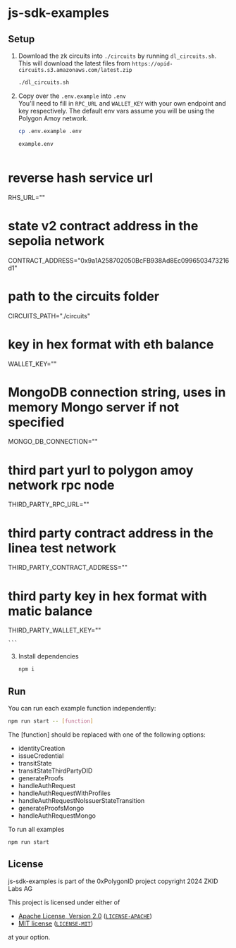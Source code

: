 # js-sdk-examples

## Setup

1. Download the zk circuits into `./circuits` by running `dl_circuits.sh`. This will download the latest files from `https://opid-circuits.s3.amazonaws.com/latest.zip`

    ```bash
    ./dl_circuits.sh
    ```

2. Copy over the `.env.example` into `.env`  
  You'll need to fill in `RPC_URL` and `WALLET_KEY` with your own endpoint and key respectively. The default env vars assume you will be using the Polygon Amoy network.

    ```bash
    cp .env.example .env
    ```

    `example.env`

    ```bash
# reverse hash service url
RHS_URL="" 
# state v2 contract address in the sepolia network
CONTRACT_ADDRESS="0x9a1A258702050BcFB938Ad8Ec0996503473216d1"
# path to the circuits folder
CIRCUITS_PATH="./circuits" 
# key in hex format with eth balance
WALLET_KEY="" 
# MongoDB connection string, uses in memory Mongo server if not specified
MONGO_DB_CONNECTION=""
# third part yurl to polygon amoy network rpc node
THIRD_PARTY_RPC_URL="" 
# third party contract address in the linea test network
THIRD_PARTY_CONTRACT_ADDRESS=""
# third party key in hex format with matic balance
THIRD_PARTY_WALLET_KEY="" 

    ```

3. Install dependencies

    ```bash
    npm i 
    ```

## Run

You can run each example function independently:

```bash
npm run start -- [function]
```

The [function] should be replaced with one of the following options:

- identityCreation  
- issueCredential  
- transitState
- transitStateThirdPartyDID
- generateProofs
- handleAuthRequest
- handleAuthRequestWithProfiles
- handleAuthRequestNoIssuerStateTransition
- generateProofsMongo
- handleAuthRequestMongo

To run all examples

```bash
npm run start
```

## License

js-sdk-examples is part of the 0xPolygonID project copyright 2024 ZKID Labs AG

This project is licensed under either of

- [Apache License, Version 2.0](https://www.apache.org/licenses/LICENSE-2.0) ([`LICENSE-APACHE`](LICENSE-APACHE))
- [MIT license](https://opensource.org/licenses/MIT) ([`LICENSE-MIT`](LICENSE-MIT))

at your option.
